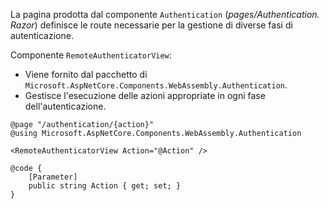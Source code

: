 La pagina prodotta dal componente `Authentication` (*pages/Authentication. Razor*) definisce le route necessarie per la gestione di diverse fasi di autenticazione.

Componente `RemoteAuthenticatorView`:

* Viene fornito dal pacchetto di `Microsoft.AspNetCore.Components.WebAssembly.Authentication`.
* Gestisce l'esecuzione delle azioni appropriate in ogni fase dell'autenticazione.

```razor
@page "/authentication/{action}"
@using Microsoft.AspNetCore.Components.WebAssembly.Authentication

<RemoteAuthenticatorView Action="@Action" />

@code {
    [Parameter]
    public string Action { get; set; }
}
```
